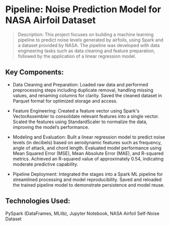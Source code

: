 # Pipeline: Noise Prediction Model for NASA Airfoil Dataset

> Description:
This project focuses on building a machine learning pipeline to predict noise levels generated by airfoils, using Spark and a dataset provided by NASA. The pipeline was developed with data engineering tasks such as data cleaning and feature preparation, followed by the application of a linear regression model.

## Key Components:

* Data Cleaning and Preparation:
Loaded raw data and performed preprocessing steps including duplicate removal, handling missing values, and renaming columns for clarity.
Saved the cleaned dataset in Parquet format for optimized storage and access.

* Feature Engineering:
Created a feature vector using Spark's VectorAssembler to consolidate relevant features into a single vector.
Scaled the features using StandardScaler to normalize the data, improving the model’s performance.

* Modeling and Evaluation:
Built a linear regression model to predict noise levels (in decibels) based on aerodynamic features such as frequency, angle of attack, and chord length.
Evaluated model performance using Mean Squared Error (MSE), Mean Absolute Error (MAE), and R-squared metrics.
Achieved an R-squared value of approximately 0.54, indicating moderate predictive capability.

* Pipeline Deployment:
Integrated the stages into a Spark ML pipeline for streamlined processing and model reproducibility.
Saved and reloaded the trained pipeline model to demonstrate persistence and model reuse.

## Technologies Used:
PySpark (DataFrames, MLlib), Jupyter Notebook, NASA Airfoil Self-Noise Dataset
